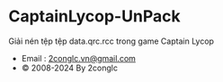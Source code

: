 # CaptainLycop-UnPack
Giải nén tệp tệp data.qrc.rcc trong game Captain Lycop
* Email : 2conglc.vn@gmail.com
* © 2008-2024 By 2conglc
 

